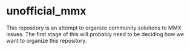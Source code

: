 # unofficial_mmx

This repository is an attempt to organize community solutions to MMX issues. The first stage of this will probably need to be deciding how we want to organize this repository.
